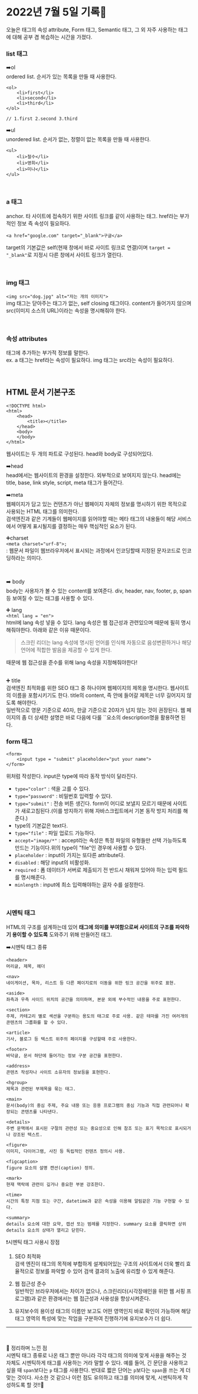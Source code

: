 # 2022년 7월 5일 기록📒

오늘은 태그의 속성 attribute, Form 태그, Semantic 태그, 그 외 자주 사용하는 태그에 대해 공부 겸 복습하는 시간을 가졌다.

### list 태그

➡️ol<br>
ordered list. 순서가 있는 목록을 만들 때 사용한다.

```
<ol>
    <li>first</li>
    <li>second</li>
    <li>third</li>
</ol>

// 1.first 2.second 3.third
```

➡️ul<br>
unordered list. 순서가 없는, 정렬이 없는 목록을 만들 때 사용한다.

```
<ul>
    <li>철수</li>
    <li>영희</li>
    <li>미나</li>
</ul>
```

<br>

### a 태그

anchor. 타 사이트에 접속하기 위한 사이트 링크를 같이 사용하는 태그. href라는 부가적인 정보 즉 속성이 필요하다.

```
<a href="google.com" target="_blank">구글</a>
```

target의 기본값은 self(현재 창에서 바로 사이트 링크로 연결)이며 `target = "_blank"`로 지정시 다른 창에서 사이트 링크가 열린다.

<br>

### img 태그

`<img src="dog.jpg" alt="자는 개의 이미지">` <br>
img 태그는 닫아주는 태그가 없는, self closing 태그이다. content가 들어가지 않으며 src(이미지 소스의 URL)이라는 속성을 명시해줘야 한다.

<br>

### 속성 attributes

태그에 추가하는 부가적 정보를 말한다.<br>
ex. a 태그는 href라는 속성이 필요하다. img 태그는 src라는 속성이 필요하다.

<br>

## HTML 문서 기본구조

```
<!DOCTYPE html>
<html>
    <head>
        <title></title>
    </head>
    <body>
    </body>
</html>
```

웹사이트는 두 개의 파트로 구성된다. head와 body로 구성되어있다. <br>

➡️head <br>
head에서는 웹사이트의 환경을 설정한다. 외부적으로 보여지지 않는다. head에는 title, base, link style, script, meta 태그가 들어간다. <br>

➡️meta<br>
웹페이지가 담고 있는 컨텐츠가 아닌 웹페이지 자체의 정보를 명시하기 위한 목적으로 사용되는 HTML 태그를 의미한다.<br> 검색엔진과 같은 기계들이 웹페이지를 읽어야할 때는 메타 태그의 내용들이 해당 서비스에서 어떻게 표시될지를 결정하는 매우 핵심적인 요소가 된다.
<br>

➕charset <br>
`<meta charset="urf-8">;`<br>
: 웹문서 파일이 웹브라우저에서 표시되는 과정에서 인코딩할때 지정된 문자코드로 인코딩하라는 의미다.

<br>

➡️ body <br>
body는 사용자가 볼 수 있는 content를 보여준다. div, header, nav, footer, p, span 등 보여질 수 있는 태그를 사용할 수 있다.
<br>

➕ lang<br>
`<html lang = "en">`<br>
html에 lang 속성 넣을 수 있다. lang 속성은 웹 접근성과 관련있으며 때문에 필히 명시해줘야한다. 아래와 같은 이유 때문이다. <br>

> 스크린 리더는 lang 속성에 명시된 언어를 인식해 자동으로 음성변환하거나 해당 언어에 적합한 발음을 제공할 수 있게 한다.

때문에 웹 접근성을 준수를 위해 lang 속성을 지정해줘야한다!

<br>
➕ title <br>
검색엔진 최적화를 위한 SEO 태그 중 하나이며 웹페이지의 제목을 명시한다. 웹사이트의 이름을 포함시키기도 한다. title의 content, 즉 안에 들어갈 제목은 너무 길어지지 않도록 해야한다. <br>
일반적으로 영문 기준으로 40자, 한글 기준으로 20자가 넘지 않는 것이 권장된다. 웹 페이지의 좀 더 상세한 설명은 바로 다음에 다룰 `<meta>`요소의 description명을 활용하면 된다.

<br>

### form 태그

```
<form>
    <input type = "submit" placeholder="put your name">
</form>
```

위처럼 작성한다. input은 type에 따라 동작 방식이 달라진다.

- `type="color"` : 색을 고를 수 있다.
- `type="password"` : 비밀번호 입력할 수 있다.
- `type="submit"` : 전송 버튼 생긴다. form이 어디로 보낼지 모르기 때문에 사이트가 새로고침된다.(이를 방지하기 위해 자바스크립트에서 기본 동작 방지 처리를 해준다.)
- type의 기본값은 text다.
- `type="file"` : 파일 업로드 가능하다.
- `accept="image/*"` : accept라는 속성은 특정 파일의 유형들만 선택 가능하도록 만드는 기능이다.위의 type이 "file"인 경우에 사용할 수 있다.
- `placeholder` : input이 가지는 또다른 attribute다.
- `disabled` : 해당 input의 비활성화.
- `required` : 폼 데이터가 서버로 제출되기 전 반드시 채워져 있어야 하는 입력 필드를 명시해준다.
- `minlength` : input에 최소 입력해야하는 글자 수를 설정한다.

<br>

### 시멘틱 태그

HTML의 구조를 설계하는데 있어 **태그에 의미를 부여함으로써
사이트의 구조를 파악하기 용이할 수 있도록** 도와주기 위해 만들어진 태그.
<br>

➡️시멘틱 태그 종류<br>

```
<header>
머리글, 제목, 헤더

<nav>
네이게이션, 목차, 리스트 등 다른 페이지로의 이동을 위한 링크 공간을 위주로 표현.

<aside>
좌측과 우측 사이드 위치의 공간을 의미하며, 본문 외에 부수적인 내용을 주로 표현한다.

<section>
주제, 카테고리 별로 섹션을 구분하는 용도의 태그로 주로 사용. 같은 테마를 가진 여러개의 콘텐츠의 그룹화를 할 수 있다.

<article>
기사, 블로그 등 텍스트 위주의 페이지를 구성할때 주로 사용한다.

<footer>
바닥글, 문서 하단에 들어가는 정보 구분 공간을 표현한다.

<address>
콘텐츠 작성자나 사이트 소유자의 정보등을 표현한다.

<hgroup>
제목과 관련된 부제목을 묶는 태그.

<main>
문서(body)의 중심 주제, 주요 내용 또는 응용 프로그램의 중심 기능과 직접 관련되어나 확장되는 콘텐츠를 나타낸다.

<details>
주변 문맥에서 표시된 구절의 관련성 또는 중요성으로 인해 참조 또는 표기 목적으로 표시되거나 강조된 텍스트.

<figure>
이미지, 다이어그램, 사진 등 독립적인 컨텐츠 정의시 사용.

<figcaption>
figure 요소의 설명 캔션(caption) 정의.

<mark>
현재 맥락에 관련이 깊거나 중요한 부분 강조한다.

<time>
시간의 특정 지점 또는 구간, datetime과 같은 속성을 이용해 알림같은 기능 구현할 수 있다.

<summary>
details 요소에 대한 요약, 캡션 또는 범례를 지정한다. summary 요소를 클릭하면 상위 details 요소의 상태가 열리고 닫힌다.
```

❗시멘틱 태그 사용시 장점

1. SEO 최적화<br>
   검색 엔진이 태그의 목적에 부합하게 설계되어있는 구조의 사이트에서 더욱 빨리 효율적으로 정보를 파악할 수 있어
   검색 결과의 노출에 유리할 수 있게 해준다.

2. 웹 접근성 준수<br>
   일반적인 브라우저에서는 차이가 없으나, 스크린리더(시각장애인을 위한 웹 서핑 프로그램)과 같은 환경에서는
   웹 접근성과 사용성을 향상시켜준다.

3. 유지보수의 용이성
   태그의 이름만 보고도 어떤 영역인지 바로 확인이 가능하며
   해당 태그 영역의 특성에 맞는 작업을 구분하여 진행하기에 유지보수가 더 쉽다.

---

<br>

📝 정리하며 느낀 점<br>
시멘틱 태그 종류로 나온 태그 뿐만 아니라 각각 태그의 의미에 맞게 사용을 해주는 것 자체도 시멘틱하게 태그를 사용하는 거라 말할 수 있다. 예를 들어, 긴 문단을 사용하고 싶을 때 `span`보다는 `p` 태그를 사용한다. 반대로 짧은 단어는 `p`보다는 `span`을 쓰는 게 더 맞는 것이다. 사소한 것 같으나 이런 점도 유의하고 태그를 의미에 맞게, 시멘틱하게 작성하도록 할 것!!💪
